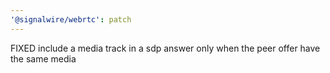 ```yaml
---
'@signalwire/webrtc': patch
---
```


FIXED include a media track in a sdp answer only when the peer offer have the same media
